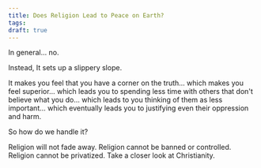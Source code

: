 ```yaml
---
title: Does Religion Lead to Peace on Earth?
tags: 
draft: true
---
```

In general... no. 

Instead, It sets up a slippery slope. 

It makes you feel that you have a corner on the truth... 
which makes you feel superior... 
which leads you to spending less time with others that don't believe what you do... 
which leads to you thinking of them as less important... 
which eventually leads you to justifying even their oppression and harm.

So how do we handle it?

Religion will not fade away. 
Religion cannot be banned or controlled. 
Religion cannot be privatized. 
Take a closer look at Christianity. 

